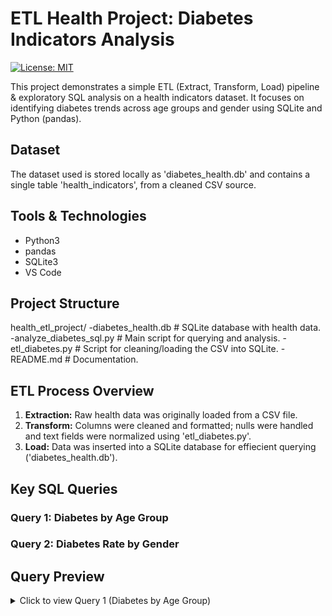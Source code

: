 # ETL Health Project: Diabetes Indicators Analysis

[![License: MIT](https://img.shields.io/badge/License-MIT-yellow.svg)](LICENSE)

This project demonstrates a simple ETL (Extract, Transform, Load) pipeline & exploratory SQL analysis on a health indicators dataset. It focuses on identifying diabetes trends across age groups and gender using SQLite and Python (pandas). 


## Dataset

The dataset used is stored locally as 'diabetes_health.db' and contains a single table 'health_indicators', from a cleaned CSV source. 


## Tools & Technologies

- Python3
- pandas
- SQLite3
- VS Code


## Project Structure

health_etl_project/
-diabetes_health.db # SQLite database with health data.
-analyze_diabetes_sql.py # Main script for querying and analysis.
-etl_diabetes.py # Script for cleaning/loading the CSV into SQLite.
-README.md # Documentation. 


## ETL Process Overview

1. **Extraction:** Raw health data was originally loaded from a CSV file.
2. **Transform:** Columns were cleaned and formatted; nulls were handled and
   text fields were normalized using 'etl_diabetes.py'. 
4. **Load:** Data was inserted into a SQLite database for effiecient querying
   ('diabetes_health.db').


## Key SQL Queries
### Query 1: Diabetes by Age Group
### Query 2: Diabetes Rate by Gender


## Query Preview

<details>
  <summary>Click to view Query 1 (Diabetes by Age Group)</summary>

```sql
SELECT age_group, COUNT(*) AS total, 
       SUM(diabetes_012) AS diabets_cases, 
       ROUND(CAST(SUM(diabetes_012) AS FLOAT) / COUNT(*), 2) AS diabetes_rate
FROM health_indicators
GROUP BY age_group;
</details>
```

## Features

- Cleaned and transformed real-world health data.
- Built and queried a local SQLite database.
- SQL queuries grouped by key demographics.
- Prepares groundwork for visualizations or dashboarding.

## Limitations & Next Steps

## 1. Include More Demographic Data:
   The current dataset lacks geogrphic or socioeconomic indictors. Adding zip code,        income level, or insurance status will allow for mor targeted public health 
   recommendations. 

## 2. Time-Based Analysis:
   Incorporating year-over-year data will allow for trend analysis, such as whether   
   obesity or physical activity rates are increasing over time. 

## 3. Predictive Modeling:
   With additional data, building a logistic representation regression or decision tree 
   model can help predict diabetes likelihood based on user profiles. 

## 4. Interactive Dashboard:
   Cross-reference this sample with CDC national diabetes statistics to see how 
   representative the data is. 
   


## How to Run

1. Clone the Repo: git clone https://github.com/HCBrooks-lab/etl-health-
   project.git
   cd etl-health-project

2. Open analyze_diabetes_sql.py in your IDE or run: python
   analyze_diabetes_sql.py

## Future Improvements

1. Add visualization such as bar plots for diabetes rate.
2. Improve age grouping logic based on numeric age.
3. Expand ETL script to allow reusable transformations.

## Data Source

The original dataset was sourced from [Kaggle], containing health-related indicators such as diabetes diagnosis, age, BMI, cholesterol, blood pressure, physical activity, etc. Since the original needed cleaning, it was transformed and loaded into a SQLite database ('diabetes_health.db') for this project. Please note some dataset download links may require a login or subscription. 

Author: 
H. Brooks
